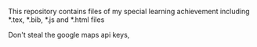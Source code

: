 This repository contains files of my special learning achievement including *.tex, *.bib, *.js and *.html files

Don't steal the google maps api keys,
